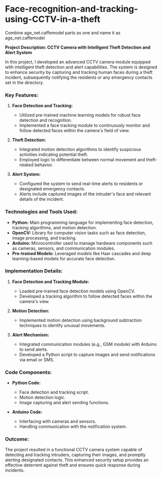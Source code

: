 # Face-recognition-and-tracking-using-CCTV-in-a-theft
Combine age_net.caffemodel parts as one and name it as age_net.caffemodel


**Project Description: CCTV Camera with Intelligent Theft Detection and Alert System**

In this project, I developed an advanced CCTV camera module equipped with intelligent theft detection and alert capabilities. The system is designed to enhance security by capturing and tracking human faces during a theft incident, subsequently notifying the residents or any emergency contacts set in the directory.

### Key Features:

1. **Face Detection and Tracking:**
   - Utilized pre-trained machine learning models for robust face detection and recognition.
   - Implemented a face tracking module to continuously monitor and follow detected faces within the camera's field of view.

2. **Theft Detection:**
   - Integrated motion detection algorithms to identify suspicious activities indicating potential theft.
   - Employed logic to differentiate between normal movement and theft-related behavior.

3. **Alert System:**
   - Configured the system to send real-time alerts to residents or designated emergency contacts.
   - Alerts include captured images of the intruder's face and relevant details of the incident.

### Technologies and Tools Used:

- **Python:** Main programming language for implementing face detection, tracking algorithms, and motion detection.
- **OpenCV:** Library for computer vision tasks such as face detection, image processing, and tracking.
- **Arduino:** Microcontroller used to manage hardware components such as cameras, sensors, and communication modules.
- **Pre-trained Models:** Leveraged models like Haar cascades and deep learning-based models for accurate face detection.

### Implementation Details:

1. **Face Detection and Tracking Module:**
   - Loaded pre-trained face detection models using OpenCV.
   - Developed a tracking algorithm to follow detected faces within the camera's view.

2. **Motion Detection:**
   - Implemented motion detection using background subtraction techniques to identify unusual movements.

3. **Alert Mechanism:**
   - Integrated communication modules (e.g., GSM module) with Arduino to send alerts.
   - Developed a Python script to capture images and send notifications via email or SMS.

### Code Components:

- **Python Code:**
  - Face detection and tracking script.
  - Motion detection logic.
  - Image capturing and alert sending functions.

- **Arduino Code:**
  - Interfacing with cameras and sensors.
  - Handling communication with the notification system.

### Outcome:

The project resulted in a functional CCTV camera system capable of detecting and tracking intruders, capturing their images, and promptly alerting designated contacts. This enhanced security setup provides an effective deterrent against theft and ensures quick response during incidents.
